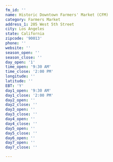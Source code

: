 ```yaml
---
fm_id: ''
name: Historic Downtown Farmers' Market (CFM)
category: Farmers Market
address_1: 205 West 5th Street
city: Los Angeles
state: California
zipcode: '90013'
phone: ''
website: ''
season_open: ''
season_close: ''
day_open: '1'
time_open: '9:30 AM'
time_close: '2:00 PM'
longitude: ''
latitude: ''
EBT: 'Y'
day1_open: '9:30 AM'
day1_close: '2:00 PM'
day2_open: ''
day2_close: ''
day3_open: ''
day3_close: ''
day4_open: ''
day4_close: ''
day5_open: ''
day5_close: ''
day6_open: ''
day7_open: ''
day7_close: ''

---
```

